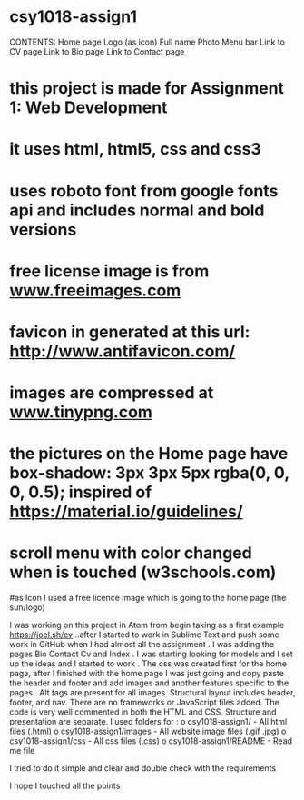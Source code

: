 # csy1018-assign1

CONTENTS:
Home page 
    Logo (as icon)
    Full name 
    Photo 
    Menu bar
        Link to CV page
        Link to Bio page
        Link to Contact page


# this project is made for Assignment 1: Web Development 
# it uses html, html5, css and css3
# uses roboto font from google fonts api and includes normal and bold versions
# free license image is from www.freeimages.com 
# favicon in generated at this url: http://www.antifavicon.com/
# images are compressed at www.tinypng.com
# the pictures on the Home page have box-shadow: 3px 3px 5px rgba(0, 0, 0, 0.5); inspired of https://material.io/guidelines/
# scroll menu with color changed when is touched (w3schools.com)
#as Icon I used a free licence image which is going to the home page (the sun/logo)

I was working on this project in Atom from begin taking as a first example https://joel.sh/cv ..after I started to work in Sublime Text and push some work in GitHub when I had almost all the assignment .
I was adding the pages Bio Contact Cv and Index .
I was starting looking for models and I set up the ideas and I started to work .
The css was created first for the home page, after I finished with the home page I was just going and copy paste the header and footer and add images and another features specific to the pages .
Alt tags are present for all images. Structural layout includes header, footer, and nav. There are no frameworks or JavaScript files added. The code is very well commented in both the HTML and CSS. Structure and presentation are separate.
I used folders for :
o	csy1018-assign1/		    - All html files (.html)
o	csy1018-assign1/images	    -  All website image files (.gif .jpg)
o	csy1018-assign1/css		    -  All css files (.css)
o   csy1018-assign1/README      -  Read me file

 

I tried to do it simple and clear and double check with the requirements

I hope I touched all the points
